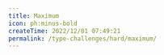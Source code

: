 ```yaml
---
title: Maximum
icon: ph:minus-bold
createTime: 2022/12/01 07:49:21
permalink: /type-challenges/hard/maximum/
---
```

